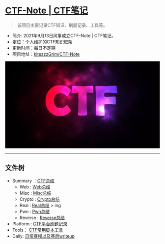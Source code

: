 # [CTF-Note | CTF笔记](#)
> 该项目主要记录CTF知识、刷题记录、工具等。

- 简介: 2021年9月13日风筝成立CTF-Note | CTF笔记。
- 定位：个人维护的CTF知识框架
- 更新时间：每日不定期
- 项目地址：[kitezzzGrim/CTF-Note](#)

<p align="center">
    <img src="./Summary/Chart/img/ctf.jpg">
</p>

---
## 文件树

- Summary ：[CTF总结](https://github.com/kitezzzGrim/CTF-Note/tree/master/Summary)
    - Web : [Web总结](https://github.com/kitezzzGrim/CTF-Note/tree/master/Summary/Web)
    - Misc : [Misc总结](https://github.com/kitezzzGrim/CTF-Note/tree/master/Summary/Misc)
    - Crypto : [Crypto总结](https://github.com/kitezzzGrim/CTF-Note/tree/master/Summary/Crypto)
    - Real : [Real总结](https://github.com/kitezzzGrim/CTF-Note/tree/master/Summary/Real) > ing
    - Pwn : [Pwn总结](https://github.com/kitezzzGrim/CTF-Note/tree/master/Summary/Pwn)
    - Reverse : [Reverse总结](https://github.com/kitezzzGrim/CTF-Note/tree/master/Summary/Re)
- Platform : [CTF平台刷题记录](https://github.com/kitezzzGrim/CTF-Note/tree/master/Platform)
- Tools： [CTF常用脚本工具](https://github.com/kitezzzGrim/CTF-Note/tree/master/tools)
- Daily: [日常赛程以及赛后writeup](https://github.com/kitezzzGrim/CTF-Note/tree/master/Daily)
